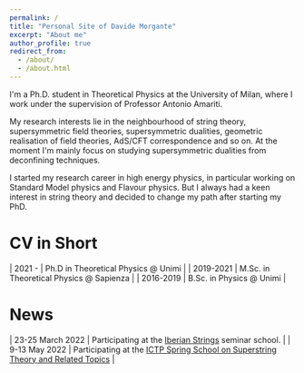 ```yaml
---
permalink: /
title: "Personal Site of Davide Morgante"
excerpt: "About me"
author_profile: true
redirect_from:
  - /about/
  - /about.html
---
```


I'm a Ph.D. student in Theoretical Physics at the University of Milan, where I work under the supervision of Professor Antonio Amariti.

My research interests lie in the neighbourhood of string theory, supersymmetric field theories, supersymmetric dualities, geometric realisation of field theories, AdS/CFT correspondence and so on.
At the moment I'm mainly focus on studying supersymmetric dualities from deconfining techniques.

I started my research career in high energy physics, in particular working on Standard Model physics and Flavour physics. But I always had a keen interest in string theory and decided to change my path after starting my PhD.

CV in Short
=========
| 2021 -    | Ph.D in Theoretical Physics @ Unimi     |
| 2019-2021 | M.Sc. in Theoretical Physics @ Sapienza |
| 2016-2019 | B.Sc. in Physics @ Unimi                |

News
=========
| 23-25 March 2022 | Participating at the [Iberian Strings](https://www.unioviedo.es/hepth/activities/Iberian22/home.html) seminar school. |
| 9-13 May 2022    | Participating at the [ICTP Spring School on Superstring Theory and Related Topics](https://indico.ictp.it/event/9784/overview) |
